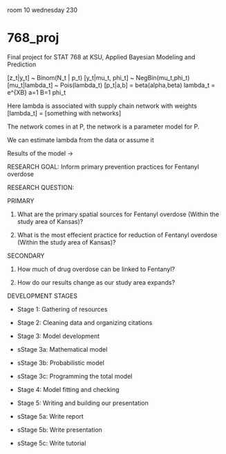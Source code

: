 room 10 wednesday 230
# 768_proj
Final project for STAT 768 at KSU, Applied Bayesian Modeling and Prediction


[z_t|y_t] ~ Binom(N_t | p_t)
[y_t|mu_t, phi_t] ~ NegBin(mu_t,phi_t)
[mu_t|lambda_t] ~ Pois(lambda_t)
[p_t|a,b] = beta(alpha,beta)
lambda_t = e^{XB}
a=1
B=1
phi_t


Here lambda is associated with supply chain network with weights
[lambda_t] = [something with networks]

The network comes in at P, the network is a parameter model for P. 

We can estimate lambda from the data or assume it

Results of the model -> 

RESEARCH GOAL: Inform primary prevention practices for Fentanyl overdose

RESEARCH QUESTION: 

PRIMARY

1. What are the primary spatial sources for Fentanyl overdose (Within the study area of Kansas)?

2. What is the most effecient practice for reduction of Fentanyl overdose (Within the study area of Kansas)?

SECONDARY

1. How much of drug overdose can be linked to Fentanyl?

2. How do our results change as our study area expands?

DEVELOPMENT STAGES

- Stage 1: Gathering of resources

- Stage 2: Cleaning data and organizing citations

- Stage 3: Model development

- sStage 3a: Mathematical model

- sStage 3b: Probabilistic model

- sStage 3c: Programming the total model

- Stage 4: Model fitting and checking

- Stage 5: Writing and building our presentation

- sStage 5a: Write report

- sStage 5b: Write presentation

- sStage 5c: Write tutorial

